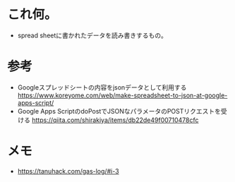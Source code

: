 # これ何。
- spread sheetに書かれたデータを読み書きするもの。


# 参考
- Googleスプレッドシートの内容をjsonデータとして利用する https://www.koreyome.com/web/make-spreadsheet-to-json-at-google-apps-script/
- Google Apps ScriptのdoPostでJSONなパラメータのPOSTリクエストを受ける https://qiita.com/shirakiya/items/db22de49f00710478cfc

# メモ
- https://tanuhack.com/gas-log/#i-3